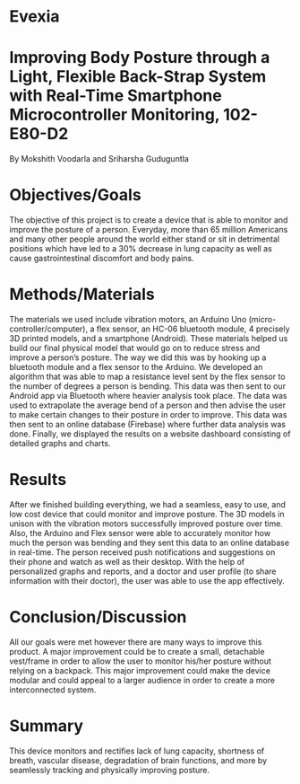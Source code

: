 # Evexia

# Improving Body Posture through a Light, Flexible Back-Strap System with Real-Time Smartphone Microcontroller Monitoring, 102-E80-D2

By Mokshith Voodarla and Sriharsha Guduguntla

# Objectives/Goals

The objective of this project is to create a device that is able to monitor and improve the posture of a person. Everyday, more than 65 million Americans and many other people around the world either stand or sit in detrimental positions which have led to a 30% decrease in lung capacity as well as cause gastrointestinal discomfort and body pains.

# Methods/Materials

The materials we used include vibration motors, an Arduino Uno (micro-controller/computer), a flex sensor, an HC-06 bluetooth module, 4 precisely 3D printed models, and a smartphone (Android). These materials helped us build our final physical model that would go on to reduce stress and improve a person’s posture. The way we did this was by hooking up a bluetooth module and a flex sensor to the Arduino. We developed an algorithm that was able to map a resistance level sent by the flex sensor to the number of degrees a person is bending. This data was then sent to our Android app via Bluetooth where heavier analysis took place. The data was used to extrapolate the average bend of a person and then advise the user to make certain changes to their posture in order to improve. This data was then sent to an online database (Firebase) where further data analysis was done. Finally, we displayed the results on a website dashboard consisting of detailed graphs and charts. 

# Results

After we finished building everything, we had a seamless, easy to use, and low cost device that could monitor and improve posture. The 3D models in unison with the vibration motors successfully improved posture over time. Also, the Arduino and Flex sensor were able to accurately monitor how much the person was bending and they sent this data to an online database in real-time. The person received push notifications and suggestions on their phone and watch as well as their desktop. With the help of personalized graphs and reports, and a doctor and user profile (to share information with their doctor), the user was able to use the app effectively.

# Conclusion/Discussion

All our goals were met however there are many ways to improve this product. A major improvement could be to create a small, detachable vest/frame in order to allow the user to monitor his/her posture without relying on a backpack. This major improvement could make the device modular and could appeal to a larger audience in order to create a more interconnected system.

# Summary

This device monitors and rectifies lack of lung capacity, shortness of breath, vascular disease, degradation of brain functions, and more by seamlessly tracking and physically improving posture.
